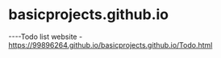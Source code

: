 # basicprojects.github.io
----Todo list website - https://99896264.github.io/basicprojects.github.io/Todo.html
